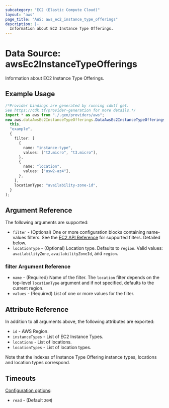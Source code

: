 ```yaml
---
subcategory: "EC2 (Elastic Compute Cloud)"
layout: "aws"
page_title: "AWS: aws_ec2_instance_type_offerings"
description: |-
  Information about EC2 Instance Type Offerings.
---
```


# Data Source: awsEc2InstanceTypeOfferings

Information about EC2 Instance Type Offerings.

## Example Usage

```typescript
/*Provider bindings are generated by running cdktf get.
See https://cdk.tf/provider-generation for more details.*/
import * as aws from "./.gen/providers/aws";
new aws.dataAwsEc2InstanceTypeOfferings.DataAwsEc2InstanceTypeOfferings(
  this,
  "example",
  {
    filter: [
      {
        name: "instance-type",
        values: ["t2.micro", "t3.micro"],
      },
      {
        name: "location",
        values: ["usw2-az4"],
      },
    ],
    locationType: "availability-zone-id",
  }
);

```

## Argument Reference

The following arguments are supported:

* `filter` - (Optional) One or more configuration blocks containing name-values filters. See the [EC2 API Reference](https://docs.aws.amazon.com/AWSEC2/latest/APIReference/API_DescribeInstanceTypeOfferings.html) for supported filters. Detailed below.
* `locationType` - (Optional) Location type. Defaults to `region`. Valid values: `availabilityZone`, `availabilityZoneId`, and `region`.

### filter Argument Reference

* `name` - (Required) Name of the filter. The `location` filter depends on the top-level `locationType` argument and if not specified, defaults to the current region.
* `values` - (Required) List of one or more values for the filter.

## Attribute Reference

In addition to all arguments above, the following attributes are exported:

* `id` - AWS Region.
* `instanceTypes` - List of EC2 Instance Types.
* `locations` - List of locations.
* `locationTypes` - List of location types.

Note that the indexes of Instance Type Offering instance types, locations and location types correspond.

## Timeouts

[Configuration options](https://developer.hashicorp.com/terraform/language/resources/syntax#operation-timeouts):

* `read` - (Default `20M`)
